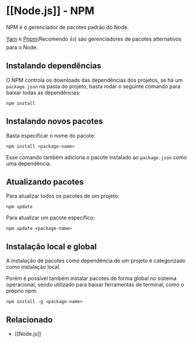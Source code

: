 # [[Node.js]] - NPM
NPM é o gerenciador de pacotes padrão do Node.

[Yarn](https://classic.yarnpkg.com/en/) e [Pnpm](https://pnpm.io/)(Recomendo 👍) são gerenciadores de pacotes alternativos para o Node.

## Instalando dependências
O NPM controla os downloads das dependências dos projetos, se  há um `package.json` na pasta do projeto, basta rodar o seguinte comando para baixar todas as dependências:
```shell
npm install
```

## Instalando novos pacotes
Basta especificar o nome do pacote:
```shell
npm install <package-name>
```

Esse comando também adiciona o pacote instalado ao `package.json` como uma dependência.

## Atualizando pacotes
Para atualizar todos os pacotes de um projeto:
```shell
npm update
```

Para atualizar um pacote especifico:
```shell
npm update <package-name>
```

## Instalação local e global
A instalação de pacotes como dependência de um projeto é categorizado como instalação local.

Porém é possível também instalar pacotes de forma global no sistema operacional, sendo utilizado para baixar ferramentas de terminal, como o próprio npm:
```shell
npm install -g <package-name>
```

## Relacionado
- [[Node.js]]